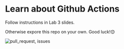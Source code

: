 # Learn about Github Actions
Follow instructions in Lab 3 slides.

Otherwise expore this repo on your own. Good luck!😊

![pull_request, issues](https://github.com/SimonSoold/learn-cool-problems/actions/workflows/greetings.yml/badge.svg)
